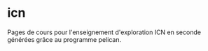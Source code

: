 # icn
Pages de cours pour l'enseignement d'exploration ICN en seconde générées grâce au programme pelican. 
